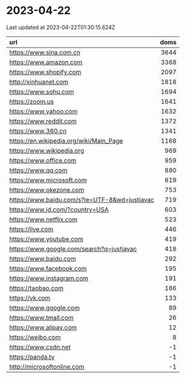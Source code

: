 # 2023-04-22

<!-- BEGIN -->
Last updated at 2023-04-22T01:30:15.624Z

url | doms
:- | -:
https://www.sina.com.cn | 3644
https://www.amazon.com | 3368
https://www.shopify.com | 2097
http://xinhuanet.com | 1818
https://www.sohu.com | 1694
https://zoom.us | 1641
https://www.yahoo.com | 1632
https://www.reddit.com | 1372
https://www.360.cn | 1341
https://en.wikipedia.org/wiki/Main_Page | 1168
https://www.wikipedia.org | 969
https://www.office.com | 959
https://www.qq.com | 880
https://www.microsoft.com | 819
https://www.okezone.com | 753
https://www.baidu.com/s?ie=UTF-8&wd=justjavac | 719
https://www.jd.com/?country=USA | 603
https://www.netflix.com | 523
https://live.com | 446
https://www.youtube.com | 419
https://www.google.com/search?q=justjavac | 418
https://www.baidu.com | 292
https://www.facebook.com | 195
https://www.instagram.com | 191
https://taobao.com | 186
https://vk.com | 133
https://www.google.com | 89
https://www.tmall.com | 26
https://www.alipay.com | 12
https://weibo.com | 8
https://www.csdn.net | -1
https://panda.tv | -1
http://microsoftonline.com | -1
<!-- END -->
